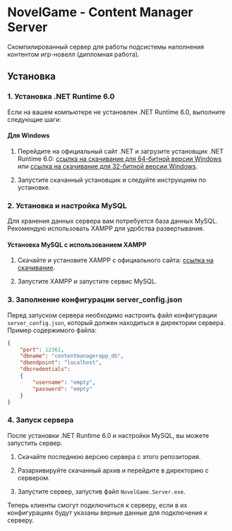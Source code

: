 # NovelGame - Content Manager Server

Скомпилированный сервер для работы подсистемы наполнения контентом игр-новелл (дипломная работа).

## Установка

### 1. Установка .NET Runtime 6.0

Если на вашем компьютере не установлен .NET Runtime 6.0, выполните следующие шаги:

#### Для Windows

1. Перейдите на официальный сайт .NET и загрузите установщик .NET Runtime 6.0: [ссылка на скачивание для 64-битной версии Windows](https://dotnet.microsoft.com/ru-ru/download/dotnet/thank-you/runtime-6.0.31-windows-x64-installer) или [ссылка на скачивание для 32-битной версии Windows](https://dotnet.microsoft.com/ru-ru/download/dotnet/thank-you/runtime-6.0.31-windows-x86-installer).
   
2. Запустите скачанный установщик и следуйте инструкциям по установке.

### 2. Установка и настройка MySQL

Для хранения данных сервера вам потребуется база данных MySQL. Рекомендую использовать XAMPP для удобства развертывания.

#### Установка MySQL с использованием XAMPP

1. Скачайте и установите XAMPP с официального сайта: [ссылка на скачивание](https://www.apachefriends.org/download.html).
   
2. Запустите XAMPP и запустите сервис MySQL.

### 3. Заполнение конфигурации server_config.json

Перед запуском сервера необходимо настроить файл конфигурации `server_config.json`, который должен находиться в директории сервера. Пример содержимого файла:

```json
{
	"port": 12361,
	"dbname": "contentmanagerapp_db",
	"dbendpoint": "localhost",
	"dbcredentials":
	{
		"username": "empty",
		"password": "empty"
	}
}
```

### 4. Запуск сервера

После установки .NET Runtime 6.0 и настройки MySQL, вы можете запустить сервер.

1. Скачайте последнюю версию сервера с этого репозитория.

2. Разархивируйте скачанный архив и перейдите в директорию с сервером.

3. Запустите сервер, запустив файл `NovelGame.Server.exe`.

Теперь клиенты смогут подключиться к серверу, если в их конфигурациях будут указаны верные данные для подключения к серверу.
